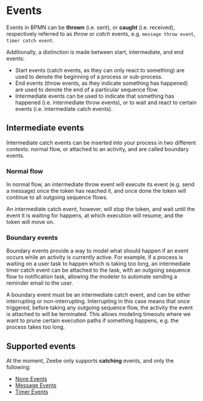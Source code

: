 # Events

Events in BPMN can be __thrown__ (i.e. sent), or __caught__ (i.e. received),
respectively referred to as *throw* or *catch* events,
e.g. `message throw event`, `timer catch event`.

Additionally, a distinction is made between start, intermediate, and end events:

* Start events (catch events, as they can only react to something) are used to denote
the beginning of a process or sub-process.
* End events (throw events, as they indicate something has happened) are used to denote the
end of a particular sequence flow.
* Intermediate events can be used to indicate that something has happened
(i.e. intermediate throw events), or to wait and react to certain events
(i.e. intermediate catch events).

## Intermediate events

Intermediate catch events can be inserted into your process in two different
contexts: normal flow, or attached to an activity, and are called boundary events.

### Normal flow
In normal flow, an intermediate throw event will execute its event (e.g. send a message)
once the token has reached it, and once done the token will continue to all outgoing sequence flows.

An intermediate catch event, however, will stop the token, and wait until the event it
is waiting for happens, at which execution will resume, and the token will move on.

### Boundary events

Boundary events provide a way to model what should happen if an event occurs while an activity is
currently active. For example, if a process is waiting on a user task to happen which is taking too long,
an intermediate timer catch event can be attached to the task, with an outgoing sequence flow to notification task,
allowing the modeler to automate sending a reminder email to the user.

A boundary event must be an intermediate catch event, and can be either interrupting or non-interrupting. Interrupting
in this case means that once triggered, before taking any outgoing sequence flow, the activity the event
is attached to will be terminated. This allows modeling timeouts where we want to prune certain execution paths
if something happens, e.g. the process takes too long.

## Supported events

At the moment, Zeebe only supports __catching__ events, and only the following:

* [None Events](bpmn-workflows/none-events.html)
* [Message Events](bpmn-workflows/message-events.html)
* [Timer Events](bpmn-workflows/timer-events.html)
